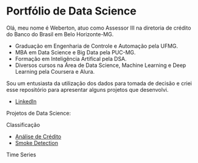 # Portfólio de Data Science

Olá, meu nome é Weberton, atuo como Assessor III na diretoria de crédito do Banco do Brasil em Belo Horizonte-MG.

* Graduação em Engenharia de Controle e Automação pela UFMG.
* MBA em Data Science e Big Data pela PUC-MG.
* Formação em Inteligência Artifical pela DSA.
* Diversos cursos na Área de Data Science, Machine Learning e Deep Learning pela Coursera e Alura.

Sou um entusiasta da utilização dos dados para tomada de decisão e criei esse repositório para apresentar alguns projetos que desenvolvi. 

* [LinkedIn](https://www.linkedin.com/in/weberton-rodrigues-13706031/)

Projetos de Data Science:

Classificação 
* [Análise de Crédito](https://github.com/webertonrc/portfolio_data_science/tree/main/credit_analysis)
* [Smoke Detection](https://github.com/webertonrc/portfolio_data_science/tree/main/smoke_detection_prediction)

Time Series


